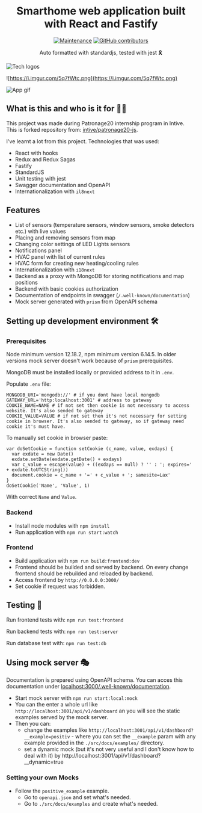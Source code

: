 <h1 align="center">Smarthome web application built with React and Fastify</h1>

<div align="center">

[![Maintenance](https://img.shields.io/badge/Maintained%3F-yes-green.svg)](https://GitHub.com/intive/patronage20-js/graphs/commit-activity)
[![GitHub contributors](https://img.shields.io/github/contributors/intive/patronage20-js.svg)](https://GitHub.com/intive/patronage20-js/graphs/contributors/)

</div>

<div align="center">Auto formatted with standardjs, tested with jest 🎗</div>

![Tech logos](https://i.imgur.com/oRN1FfL.png)

![https://i.imgur.com/5q7fWtc.png](https://i.imgur.com/5q7fWtc.png)

![App gif](https://i.imgur.com/0RxbCgz.gif)

## What is this and who is it for 🤷‍♀️

This project was made during Patronage20 internship program in Intive. This is forked repository from: [intive/patronage20-js](https://github.com/intive/patronage20-js).

I've learnt a lot from this project. Technologies that was used:
- React with hooks
- Redux and Redux Sagas
- Fastify
- StandardJS
- Unit testing with jest
- Swagger documentation and OpenAPI
- Internationalization with `il8next`

## Features

- List of sensors (temperature sensors, window sensors, smoke detectors etc.) with live values
- Placing and removing sensors from map
- Changing color settings of LED Lights sensors
- Notifications panel
- HVAC panel with list of current rules
- HVAC form for creating new heating/cooling rules
- Internationalization with `i18next`
- Backend as a proxy with MongoDB for storing notifications and map positions
- Backend with basic cookies authorization
- Documentation of endpoints in swagger (`/.well-known/documentation`)
- Mock server generated with `prism` from OpenAPI schema

## Setting up development environment 🛠

### Prerequisites

Node minimum version 12.18.2, npm minimum version 6.14.5. In older versions mock server doesn't work because of `prism` prerequisites.

MongoDB must be installed locally or provided address to it in `.env`.

Populate `.env` file:

```
MONGODB_URI='mongodb://' # if you dont have local mongodb
GATEWAY_URL='http:localhost:3001' # address to gateway
COOKIE_NAME=NAME # if not set then cookie is not necessary to access website. It's also sended to gateway
COOKIE_VALUE=VALUE # if not set then it's not necessary for setting cookie in browser. It's also sended to gateway, so if gateway need cookie it's must have.
```

To manually set cookie in browser paste:

```
var doSetCookie = function setCookie (c_name, value, exdays) {
  var exdate = new Date()
  exdate.setDate(exdate.getDate() + exdays)
  var c_value = escape(value) + ((exdays == null) ? '' : '; expires=' + exdate.toUTCString())
  document.cookie = c_name + '=' + c_value + '; samesite=Lax'
}
doSetCookie('Name', 'Value', 1)
```

With correct `Name` and `Value`.


### Backend

- Install node modules with `npm install`
- Run application with `npm run start:watch`

### Frontend

- Build application with `npm run build:frontend:dev`
- Frontend should be builded and served by backend. On every change frontend should be rebuilded and reloaded by backend.
- Access frontend by `http://0.0.0.0:3000/`
- Set cookie if request was forbidden.

## Testing 🚥

Run frontend tests with: ```npm run test:frontend```

Run backend tests with: ```npm run test:server```

Run database test with: ```npm run test:db```

## Using mock server 🎭

Documentation is prepared using OpenAPI schema. You can acces this documentation under [localhost:3000/.well-known/documentation](localhost:3000/.well-known/documentation).

- Start mock server with `npm run start:local:mock`
- You can the enter a whole url like `http://localhost:3001/api/v1/dashboard` an you will see the static examples served by the mock server.
- Then you can:
  * change the examples like `http://localhost:3001/api/v1/dashboard?__example=positiv` - where you can set the `__example` param
with any example provided in the `./src/docs/examples/` directory.
  * set a dynamic mock (but it's not very useful and I don't know how to deal with it) by http://localhost:3001/api/v1/dashboard?__dynamic=true

### Setting your own Mocks

* Follow the `positive_example` example.
  * Go to `openapi.json` and set what's needed.
  * Go to `./src/docs/examples` and create what's needed.